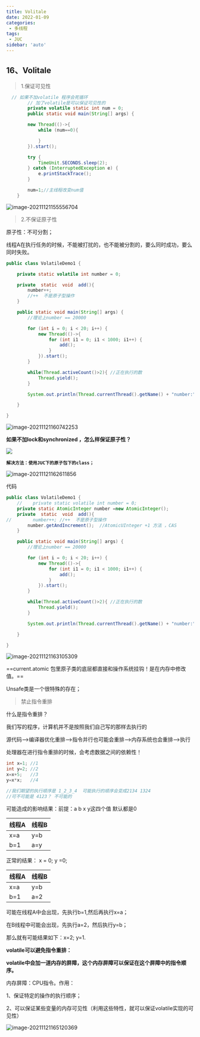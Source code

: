 ```yaml
---
title: Volitale
date: 2022-01-09
categories:
 - 多线程
tags:
 - JUC
sidebar: 'auto'
---
```

## 16、Volitale

> 1.保证可见性

```java
  // 如果不加volatile 程序会死循环
        // 加了volatile是可以保证可见性的
        private volatile static int num = 0;
        public static void main(String[] args) {

        new Thread(()->{
            while (num==0){

            }
        }).start();

        try {
            TimeUnit.SECONDS.sleep(2);
        } catch (InterruptedException e) {
            e.printStackTrace();
        }

        num=1;//主线程改变num值
    }
```

![image-20211121155556704](https://gitee.com/yishenlaoban/git-typore/raw/master/images/image-20211121155556704.png) 



> 2.不保证原子性

原子性：不可分割；

线程A在执行任务的时候，不能被打扰的，也不能被分割的，要么同时成功，要么同时失败。

```java
public class VolatileDemo1 {

    private static volatile int number = 0;

    private  static  void  add(){
        number++;
        //++  不是原子型操作
    }

    public static void main(String[] args) {
        //理论上number == 20000

        for (int i = 0; i < 20; i++) {
            new Thread(()->{
                for (int i1 = 0; i1 < 1000; i1++) {
                    add();
                }
            }).start();
        }

        while(Thread.activeCount()>2){ //正在执行的数
            Thread.yield();
        }

        System.out.println(Thread.currentThread().getName() + "number:" + number);

    }

}
```

![image-20211121160742253](https://gitee.com/yishenlaoban/git-typore/raw/master/images/image-20211121160742253.png)  

**如果不加lock和synchronized ，怎么样保证原子性？**

![](https://gitee.com/yishenlaoban/git-typore/raw/master/images/image-20211121161826288.png) 



**`解决方法：使用JUC下的原子包下的class；`**

![image-20211121162611856](https://gitee.com/yishenlaoban/git-typore/raw/master/images/image-20211121162611856.png) 

代码

```java
public class VolatileDemo1 {
    //    private static volatile int number = 0;
    private static AtomicInteger number =new AtomicInteger();
    private  static  void  add(){
//        number++; //++  不是原子型操作
        number.getAndIncrement();  //AtomicUInteger +1 方法 ，CAS
    }

    public static void main(String[] args) {
        //理论上number == 20000

        for (int i = 0; i < 20; i++) {
            new Thread(()->{
                for (int i1 = 0; i1 < 1000; i1++) {
                    add();
                }
            }).start();
        }

        while(Thread.activeCount()>2){ //正在执行的数
            Thread.yield();
        }

        System.out.println(Thread.currentThread().getName() + "number:" + number);

    }

}
```

![image-20211121163105309](https://gitee.com/yishenlaoban/git-typore/raw/master/images/image-20211121163105309.png) 

==current.atomic 包里原子类的底层都直接和操作系统挂钩！是在内存中修改值。==

Unsafe类是一个很特殊的存在；



> 禁止指令重排

什么是指令重排？

我们写的程序，计算机并不是按照我们自己写的那样去执行的

源代码–>编译器优化重排–>指令并行也可能会重排–>内存系统也会重排–>执行

处理器在进行指令重排的时候，会考虑数据之间的依赖性！

```java
int x=1; //1
int y=2; //2
x=x+5;   //3
y=x*x;   //4

//我们期望的执行顺序是 1_2_3_4  可能执行的顺序会变成2134 1324
//可不可能是 4123？ 不可能的
```

可能造成的影响结果：前提：a b x y这四个值 默认都是0

| 线程A | 线程B |
| ----- | ----- |
| x=a   | y=b   |
| b=1   | a=y   |

正常的结果： x = 0; y =0;

| 线程A | 线程B |
| ----- | ----- |
| x=a   | y=b   |
| b=1   | a=2   |

可能在线程A中会出现，先执行b=1,然后再执行x=a；

在B线程中可能会出现，先执行a=2，然后执行y=b；

那么就有可能结果如下：x=2; y=1.


**volatile可以避免指令重排：**

**volatile中会加一道内存的屏障，这个内存屏障可以保证在这个屏障中的指令顺序。**

内存屏障：CPU指令。作用：

1、保证特定的操作的执行顺序；

2、可以保证某些变量的内存可见性（利用这些特性，就可以保证volatile实现的可见性）

![image-20211121165120369](https://gitee.com/yishenlaoban/git-typore/raw/master/images/image-20211121165120369.png) 